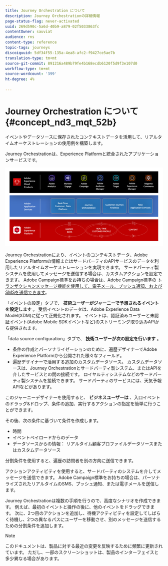 ```yaml
---
title: Journey Orchestration について
description: Journey Orchestrationの詳細情報
page-status-flag: never-activated
uuid: 269d590c-5a6d-40b9-a879-02f5033863fc
contentOwner: sauviat
audience: rns
content-type: reference
topic-tags: journeys
discoiquuid: 5df34f55-135a-4ea8-afc2-f9427ce5ae7b
translation-type: tm+mt
source-git-commit: 891216a489b79fe4b168ecdb6120f5d9f3e107d0
workflow-type: tm+mt
source-wordcount: '399'
ht-degree: 4%

---
```



# Journey Orchestration について{#concept_nd3_mqt_52b}

イベントやデータソースに保存されたコンテキストデータを活用して、リアルタイムオーケストレーションの使用例を構築します。

Journey Orchestrationは、Experience Platformと統合されたアプリケーションサービスです。

![](../assets/journeydiagram.png)

Journey Orchestrationにより、イベントのコンテキストデータ、Adobe Experience Platformの情報またはサードパーティのAPIサービスのデータを利用したリアルタイムオーケストレーションを実現できます。 サードパーティ製システムを使用してメッセージを送信する場合は、カスタムアクションを設定できます。 Adobe Campaign標準をお持ちの場合は、Adobe Campaign標準の [トランザクションメッセージ機能を使用して、電子メール、プッシュ通知、およびSMSを送信できます](https://docs.adobe.com/content/help/ja-JP/campaign-standard/using/communication-channels/transactional-messaging/about-transactional-messaging.html)。

「イベントの設定」タブで、 **技術ユーザーがジャーニーで予想されるイベントを設定します** 。 受信イベントのデータは、Adobe Experience Data Model(XDM)に従って正規化されます。 イベントは、認証済みユーザーと未認証イベント(Adobe Mobile SDKイベントなど)のストリーミング取り込みAPIから提供されます。

「data source configuration」タブで、 **技術ユーザーが次の設定を行います** 。

* 条件の作成とパーソナライゼーションのために、遍歴デザイナーでAdobe Experience Platformから公開された様々なフィールド。
* 遍歴デザイナーで活用する追加のカスタムデータソース。 カスタムデータソースは、Journey Orchestrationとサードパーティ製システム、またはAPIを介したサービスとの間の接続です。 ロイヤルティシステムなどのサードパーティ製システムを接続できます。 サードパーティのサービスには、天気予報APIなどがあります。

このジャーニーデザイナーを使用すると、 **ビジネスユーザーは** 、入口イベントのドラッグ&amp;ドロップ、条件の追加、実行するアクションの指定を簡単に行うことができます。

その後、次の条件に基づいて条件を作成します。

* 時間
* イベントペイロードからのデータ
* データソースからの情報： リアルタイム顧客プロファイルデータソースまたはカスタムデータソース

分割条件を使用すると、遍歴の訪問者を別の方向に送信できます。

アクションアクティビティを使用すると、サードパーティのシステムを介してメッセージを送信できます。 Adobe Campaign標準をお持ちの場合は、パーソナライズされたリアルタイムのSMS、プッシュ通知、または電子メールを送信します。

Journey Orchestrationは複数の手順を行うので、高度なシナリオを作成できます。 例えば、最初のイベントと操作の後に、他のイベントをドラッグできます。 次に、2つ目のアクションを追加し、待機アクティビティを設定してしばらく待機し、2つの異なるパスにユーザーを移動させ、別のメッセージを送信するための分割条件を追加します。

>[!NOTE]
>
>このドキュメントは、製品に対する最近の変更を反映するために頻繁に更新されています。 ただし、一部のスクリーンショットは、製品のインターフェイスと多少異なる場合があります。
